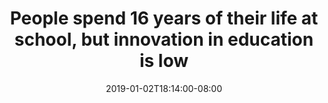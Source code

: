 ---
title: "People spend 16 years of their life at school, but innovation in education is low"
date: 2019-01-02T18:14:00-08:00
draft: true
---